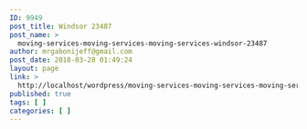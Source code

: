 ```yaml
---
ID: 9949
post_title: Windsor 23487
post_name: >
  moving-services-moving-services-moving-services-windsor-23487
author: mrgabonijeff@gmail.com
post_date: 2018-03-28 01:49:24
layout: page
link: >
  http://localhost/wordpress/moving-services-moving-services-moving-services-windsor-23487/
published: true
tags: [ ]
categories: [ ]
---
```

